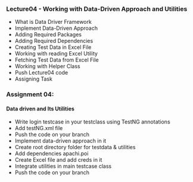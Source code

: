 ### Lecture04 - Working with Data-Driven Approach and Utilities
* What is Data Driver Framework
* Implement Data-Driven Approach
* Adding Required Packages
* Adding Required Dependencies
* Creating Test Data in Excel File
* Working with reading Excel Utility
* Fetching Test Data from Excel File
* Working with Helper Class
* Push Lecture04 code
* Assigning Task

### Assignment 04:
#### Data driven and Its Utilities
* Write login testcase in your testclass using TestNG annotations
* Add testNG.xml file
* Push the code on your branch
* Implement data-driven approach in it
* Create root directory folder for testdata & utilities
* Add dependencies apachi.poi
* Create Excel file and add creds in it
* Integrate utilities in main testcase class
* Push the code on your branch